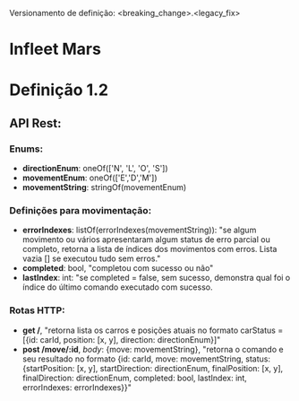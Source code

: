 Versionamento de definição: <breaking_change>.<legacy_fix>
# Infleet Mars
# Definição 1.2

## API Rest:

### Enums:
* **directionEnum**: oneOf(['N', 'L', 'O', 'S'])
* **movementEnum**: oneOf(['E','D','M'])
* **movementString**: stringOf(movementEnum)

### Definições para movimentação:
* **errorIndexes**: listOf(errorIndexes(movementString)): "se algum movimento ou vários apresentaram algum status de erro parcial ou completo, retorna a lista de índices dos movimentos com erros. Lista vazia [] se executou tudo sem erros."
* **completed**: bool, "completou com sucesso ou não"
* **lastIndex**: int: "se completed = false, sem sucesso, demonstra qual foi o índice do último comando executado com sucesso.

### Rotas HTTP:
* **get /**, "retorna lista os carros e posições atuais no formato carStatus = [{id: carId, position: [x, y], direction: directionEnum}]"
* **post /move/:id**, *body*: {move: movementString}, "retorna o comando e seu resultado no formato {id: carId, move: movementString, status: {startPosition: [x, y], startDirection: directionEnum, finalPosition: [x, y], finalDirection: directionEnum, completed: bool, lastIndex: int, errorIndexes: errorIndexes}}"